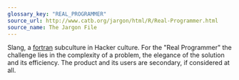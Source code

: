 ```yaml
---
glossary_key: "REAL_PROGRAMMER"
source_url: http://www.catb.org/jargon/html/R/Real-Programmer.html
source_name: The Jargon File
---
```


Slang, a [fortran](glossary/fortran) subculture in Hacker culture. For the "Real Programmer" the challenge lies in the complexity of a problem, the elegance of the solution and its efficiency. The product and its users are secondary, if considered at all.

